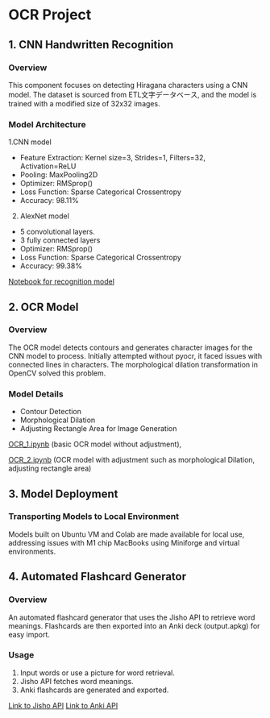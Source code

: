 # OCR Project

## 1. CNN Handwritten Recognition

### Overview
This component focuses on detecting Hiragana characters using a CNN model. The dataset is sourced from ETL文字データベース, and the model is trained with a modified size of 32x32 images.

### Model Architecture
1.CNN model
- Feature Extraction: Kernel size=3, Strides=1, Filters=32, Activation=ReLU
- Pooling: MaxPooling2D
- Optimizer: RMSprop()
- Loss Function: Sparse Categorical Crossentropy
- Accuracy: 98.11%

2. AlexNet model
- 5 convolutional layers.
- 3 fully connected layers
- Optimizer: RMSprop()
- Loss Function: Sparse Categorical Crossentropy
- Accuracy: 99.38%

[Notebook for recognition model](https://github.com/beatlesatani/OCR_project/blob/d14516a2c8d4bba47315db06f539d93973656dc7/recognition_modeling.ipynb)

## 2. OCR Model

### Overview
The OCR model detects contours and generates character images for the CNN model to process. Initially attempted without pyocr, it faced issues with connected lines in characters. The morphological dilation transformation in OpenCV solved this problem.

### Model Details
- Contour Detection
- Morphological Dilation
- Adjusting Rectangle Area for Image Generation

[OCR_1.ipynb](https://github.com/beatlesatani/OCR_project/blob/main/OCR_1.ipynb) (basic OCR model without adjustment),

[OCR_2.ipynb](https://github.com/beatlesatani/OCR_project/blob/main/OCR_2.ipynb) (OCR model with adjustment such as morphological Dilation, adjusting rectangle area)

## 3. Model Deployment

### Transporting Models to Local Environment
Models built on Ubuntu VM and Colab are made available for local use, addressing issues with M1 chip MacBooks using Miniforge and virtual environments.

## 4. Automated Flashcard Generator

### Overview
An automated flashcard generator that uses the Jisho API to retrieve word meanings. Flashcards are then exported into an Anki deck (output.apkg) for easy import.

### Usage
1. Input words or use a picture for word retrieval.
2. Jisho API fetches word meanings.
3. Anki flashcards are generated and exported.

[Link to Jisho API](https://jisho.org/)
[Link to Anki API](https://ankiweb.net/shared/info/2055492159)




